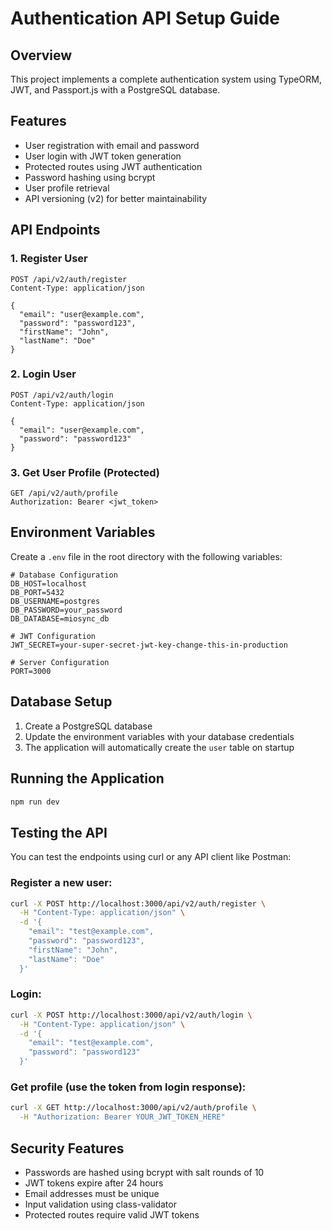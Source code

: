 # Authentication API Setup Guide

## Overview
This project implements a complete authentication system using TypeORM, JWT, and Passport.js with a PostgreSQL database.

## Features
- User registration with email and password
- User login with JWT token generation
- Protected routes using JWT authentication
- Password hashing using bcrypt
- User profile retrieval
- API versioning (v2) for better maintainability

## API Endpoints

### 1. Register User
```
POST /api/v2/auth/register
Content-Type: application/json

{
  "email": "user@example.com",
  "password": "password123",
  "firstName": "John",
  "lastName": "Doe"
}
```

### 2. Login User
```
POST /api/v2/auth/login
Content-Type: application/json

{
  "email": "user@example.com",
  "password": "password123"
}
```

### 3. Get User Profile (Protected)
```
GET /api/v2/auth/profile
Authorization: Bearer <jwt_token>
```

## Environment Variables
Create a `.env` file in the root directory with the following variables:

```env
# Database Configuration
DB_HOST=localhost
DB_PORT=5432
DB_USERNAME=postgres
DB_PASSWORD=your_password
DB_DATABASE=miosync_db

# JWT Configuration
JWT_SECRET=your-super-secret-jwt-key-change-this-in-production

# Server Configuration
PORT=3000
```

## Database Setup
1. Create a PostgreSQL database
2. Update the environment variables with your database credentials
3. The application will automatically create the `user` table on startup

## Running the Application
```bash
npm run dev
```

## Testing the API
You can test the endpoints using curl or any API client like Postman:

### Register a new user:
```bash
curl -X POST http://localhost:3000/api/v2/auth/register \
  -H "Content-Type: application/json" \
  -d '{
    "email": "test@example.com",
    "password": "password123",
    "firstName": "John",
    "lastName": "Doe"
  }'
```

### Login:
```bash
curl -X POST http://localhost:3000/api/v2/auth/login \
  -H "Content-Type: application/json" \
  -d '{
    "email": "test@example.com",
    "password": "password123"
  }'
```

### Get profile (use the token from login response):
```bash
curl -X GET http://localhost:3000/api/v2/auth/profile \
  -H "Authorization: Bearer YOUR_JWT_TOKEN_HERE"
```

## Security Features
- Passwords are hashed using bcrypt with salt rounds of 10
- JWT tokens expire after 24 hours
- Email addresses must be unique
- Input validation using class-validator
- Protected routes require valid JWT tokens

